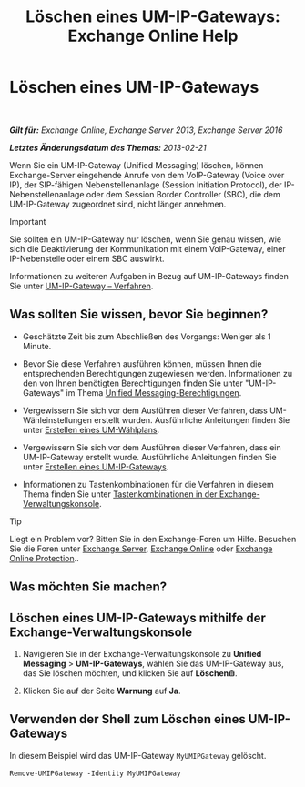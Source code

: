 ﻿---
title: 'Löschen eines UM-IP-Gateways: Exchange Online Help'
TOCTitle: Löschen eines UM-IP-Gateways
ms:assetid: 569d3741-67dd-4597-8d28-010011be0c12
ms:mtpsurl: https://technet.microsoft.com/de-de/library/Aa998214(v=EXCHG.150)
ms:contentKeyID: 50475688
ms.date: 05/23/2018
mtps_version: v=EXCHG.150
ms.translationtype: MT
---

# Löschen eines UM-IP-Gateways

 

_**Gilt für:** Exchange Online, Exchange Server 2013, Exchange Server 2016_

_**Letztes Änderungsdatum des Themas:** 2013-02-21_

Wenn Sie ein UM-IP-Gateway (Unified Messaging) löschen, können Exchange-Server eingehende Anrufe von dem VoIP-Gateway (Voice over IP), der SIP-fähigen Nebenstellenanlage (Session Initiation Protocol), der IP-Nebenstellenanlage oder dem Session Border Controller (SBC), die dem UM-IP-Gateway zugeordnet sind, nicht länger annehmen.


> [!IMPORTANT]
> Sie sollten ein UM-IP-Gateway nur löschen, wenn Sie genau wissen, wie sich die Deaktivierung der Kommunikation mit einem VoIP-Gateway, einer IP-Nebenstelle oder einem SBC auswirkt.



Informationen zu weiteren Aufgaben in Bezug auf UM-IP-Gateways finden Sie unter [UM-IP-Gateway – Verfahren](um-ip-gateway-procedures-exchange-2013-help.md).

## Was sollten Sie wissen, bevor Sie beginnen?

  - Geschätzte Zeit bis zum Abschließen des Vorgangs: Weniger als 1 Minute.

  - Bevor Sie diese Verfahren ausführen können, müssen Ihnen die entsprechenden Berechtigungen zugewiesen werden. Informationen zu den von Ihnen benötigten Berechtigungen finden Sie unter "UM-IP-Gateways" im Thema [Unified Messaging-Berechtigungen](unified-messaging-permissions-exchange-2013-help.md).

  - Vergewissern Sie sich vor dem Ausführen dieser Verfahren, dass UM-Wähleinstellungen erstellt wurden. Ausführliche Anleitungen finden Sie unter [Erstellen eines UM-Wählplans](create-a-um-dial-plan-exchange-2013-help.md).

  - Vergewissern Sie sich vor dem Ausführen dieser Verfahren, dass ein UM-IP-Gateway erstellt wurde. Ausführliche Anleitungen finden Sie unter [Erstellen eines UM-IP-Gateways](create-a-um-ip-gateway-exchange-2013-help.md).

  - Informationen zu Tastenkombinationen für die Verfahren in diesem Thema finden Sie unter [Tastenkombinationen in der Exchange-Verwaltungskonsole](keyboard-shortcuts-in-the-exchange-admin-center-exchange-online-protection-help.md).


> [!TIP]
> Liegt ein Problem vor? Bitten Sie in den Exchange-Foren um Hilfe. Besuchen Sie die Foren unter <A href="https://go.microsoft.com/fwlink/p/?linkid=60612">Exchange Server</A>, <A href="https://go.microsoft.com/fwlink/p/?linkid=267542">Exchange Online</A> oder <A href="https://go.microsoft.com/fwlink/p/?linkid=285351">Exchange Online Protection</A>..



## Was möchten Sie machen?

## Löschen eines UM-IP-Gateways mithilfe der Exchange-Verwaltungskonsole

1.  Navigieren Sie in der Exchange-Verwaltungskonsole zu **Unified Messaging** \> **UM-IP-Gateways**, wählen Sie das UM-IP-Gateway aus, das Sie löschen möchten, und klicken Sie auf **Löschen**![Löschen (Symbol)](images/JJ657511.14f639f6-61e8-4418-bbfb-0db14de9d2f5(EXCHG.150).gif "Löschen (Symbol)").

2.  Klicken Sie auf der Seite **Warnung** auf **Ja**.

## Verwenden der Shell zum Löschen eines UM-IP-Gateways

In diesem Beispiel wird das UM-IP-Gateway `MyUMIPGateway` gelöscht.

    Remove-UMIPGateway -Identity MyUMIPGateway

